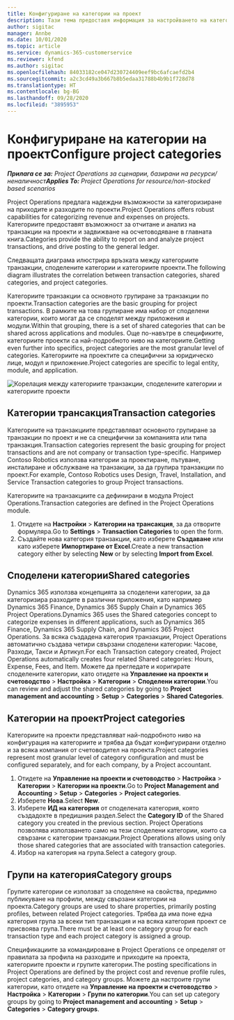 ```yaml
---
title: Конфигуриране на категории на проект
description: Тази тема предоставя информация за настройването на категориите на проект.
author: sigitac
manager: Annbe
ms.date: 10/01/2020
ms.topic: article
ms.service: dynamics-365-customerservice
ms.reviewer: kfend
ms.author: sigitac
ms.openlocfilehash: 84033182ce047d230724409eef9bc6afcaefd2b4
ms.sourcegitcommit: a2c3cd49a3b667b8b5edaa31788b4b9b1f728d78
ms.translationtype: HT
ms.contentlocale: bg-BG
ms.lasthandoff: 09/28/2020
ms.locfileid: "3895953"
---
```

# <a name="configure-project-categories"></a><span data-ttu-id="b126c-103">Конфигуриране на категории на проект</span><span class="sxs-lookup"><span data-stu-id="b126c-103">Configure project categories</span></span>

<span data-ttu-id="b126c-104">_**Прилага се за:** Project Operations за сценарии, базирани на ресурси/неналичност_</span><span class="sxs-lookup"><span data-stu-id="b126c-104">_**Applies To:** Project Operations for resource/non-stocked based scenarios_</span></span>

<span data-ttu-id="b126c-105">Project Operations предлага надеждни възможности за категоризиране на приходите и разходите по проекти.</span><span class="sxs-lookup"><span data-stu-id="b126c-105">Project Operations offers robust capabilities for categorizing revenue and expenses on projects.</span></span> <span data-ttu-id="b126c-106">Категориите предоставят възможност за отчитане и анализ на транзакции на проекти и задвижване на осчетоводяване в главната книга.</span><span class="sxs-lookup"><span data-stu-id="b126c-106">Categories provide the ability to report on and analyze project transactions, and drive posting to the general ledger.</span></span>

<span data-ttu-id="b126c-107">Следващата диаграма илюстрира връзката между категориите транзакции, споделените категории и категориите проекти.</span><span class="sxs-lookup"><span data-stu-id="b126c-107">The following diagram illustrates the correlation between transaction categories, shared categories, and project categories.</span></span> 

<span data-ttu-id="b126c-108">Категориите транзакции са основното групиране за транзакции по проекти.</span><span class="sxs-lookup"><span data-stu-id="b126c-108">Transaction categories are the basic grouping for project transactions.</span></span> <span data-ttu-id="b126c-109">В рамките на това групиране има набор от споделени категории, които могат да се споделят между приложения и модули.</span><span class="sxs-lookup"><span data-stu-id="b126c-109">Within that grouping, there is a set of shared categories that can be shared across applications and modules.</span></span> <span data-ttu-id="b126c-110">Още по-навътре в спецификите, категориите проекти са най-подробното ниво на категориите.</span><span class="sxs-lookup"><span data-stu-id="b126c-110">Getting even further into specifics, project categories are the most granular level of categories.</span></span> <span data-ttu-id="b126c-111">Категориите на проектите са специфични за юридическо лице, модул и приложение.</span><span class="sxs-lookup"><span data-stu-id="b126c-111">Project categories are specific to legal entity, module, and application.</span></span>

![Корелация между категориите транзакции, споделените категории и категориите проекти](media/project-categories.png)

## <a name="transaction-categories"></a><span data-ttu-id="b126c-113">Категории трансакция</span><span class="sxs-lookup"><span data-stu-id="b126c-113">Transaction categories</span></span>

<span data-ttu-id="b126c-114">Категориите на транзакциите представляват основното групиране за транзакции по проект и не са специфични за компанията или типа транзакция.</span><span class="sxs-lookup"><span data-stu-id="b126c-114">Transaction categories represent the basic grouping for project transactions and are not company or transaction type-specific.</span></span> <span data-ttu-id="b126c-115">Например Contoso Robotics използва категории за проектиране, пътуване, инсталиране и обслужване на транзакции, за да групира транзакции по проект.</span><span class="sxs-lookup"><span data-stu-id="b126c-115">For example, Contoso Robotics uses Design, Travel, Installation, and Service Transaction categories to group Project transactions.</span></span>

<span data-ttu-id="b126c-116">Категориите на транзакциите са дефинирани в модула Project Operations.</span><span class="sxs-lookup"><span data-stu-id="b126c-116">Transaction categories are defined in the Project Operations module.</span></span> 
1. <span data-ttu-id="b126c-117">Отидете на **Настройки** \> **Категории на трансакция**, за да отворите формуляра.</span><span class="sxs-lookup"><span data-stu-id="b126c-117">Go to **Settings** \> **Transaction Categories** to open the form.</span></span> 
2. <span data-ttu-id="b126c-118">Създайте нова категория транзакции, като изберете **Създаване** или като изберете **Импортиране от Excel**.</span><span class="sxs-lookup"><span data-stu-id="b126c-118">Create a new transaction category either by selecting **New** or by selecting **Import from Excel**.</span></span>

## <a name="shared-categories"></a><span data-ttu-id="b126c-119">Споделени категории</span><span class="sxs-lookup"><span data-stu-id="b126c-119">Shared categories</span></span>

<span data-ttu-id="b126c-120">Dynamics 365 използва концепцията за споделени категории, за да категоризира разходите в различни приложения, като например Dynamics 365 Finance, Dynamics 365 Supply Chain и Dynamics 365 Project Operations.</span><span class="sxs-lookup"><span data-stu-id="b126c-120">Dynamics 365 uses the Shared categories concept to categorize expenses in different applications, such as Dynamics 365 Finance, Dynamics 365 Supply Chain, and Dynamics 365 Project Operations.</span></span> <span data-ttu-id="b126c-121">За всяка създадена категория транзакции, Project Operations автоматично създава четири свързани споделени категории: Часове, Разходи, Такси и Артикул.</span><span class="sxs-lookup"><span data-stu-id="b126c-121">For each Transaction category created, Project Operations automatically creates four related Shared categories: Hours, Expense, Fees, and Item.</span></span> <span data-ttu-id="b126c-122">Можете да прегледате и коригирате споделените категории, като отидете на **Управление на проекти и счетоводство** \> **Настройка** \> **Категории** \> **Споделени категории**.</span><span class="sxs-lookup"><span data-stu-id="b126c-122">You can review and adjust the shared categories by going to **Project management and accounting** \> **Setup** \> **Categories** \> **Shared Categories**.</span></span>

## <a name="project-categories"></a><span data-ttu-id="b126c-123">Категории на проект</span><span class="sxs-lookup"><span data-stu-id="b126c-123">Project categories</span></span>

<span data-ttu-id="b126c-124">Категориите на проекти представляват най-подробното ниво на конфигурация на категориите и трябва да бъдат конфигурирани отделно и за всяка компания от счетоводител на проекта.</span><span class="sxs-lookup"><span data-stu-id="b126c-124">Project categories represent most granular level of category configuration and must be configured separately, and for each company, by a Project accountant.</span></span>

1. <span data-ttu-id="b126c-125">Отидете на **Управление на проекти и счетоводство** \> **Настройка** \> **Категории** \> **Категории на проекти**.</span><span class="sxs-lookup"><span data-stu-id="b126c-125">Go to **Project Management and Accounting** \> **Setup** \> **Categories** \> **Project categories**.</span></span>
2. <span data-ttu-id="b126c-126">Изберете **Нова**.</span><span class="sxs-lookup"><span data-stu-id="b126c-126">Select **New**.</span></span>
3. <span data-ttu-id="b126c-127">Изберете **ИД на категория** от споделената категория, която създадохте в предишния раздел.</span><span class="sxs-lookup"><span data-stu-id="b126c-127">Select the **Category ID** of the Shared category you created in the previous section.</span></span> <span data-ttu-id="b126c-128">Project Operations позволява използването само на тези споделени категории, които са свързани с категории транзакции.</span><span class="sxs-lookup"><span data-stu-id="b126c-128">Project Operations allows using only those shared categories that are associated with transaction categories.</span></span>
4. <span data-ttu-id="b126c-129">Избор на категория на група.</span><span class="sxs-lookup"><span data-stu-id="b126c-129">Select a category group.</span></span>

## <a name="category-groups"></a><span data-ttu-id="b126c-130">Групи на категория</span><span class="sxs-lookup"><span data-stu-id="b126c-130">Category groups</span></span>

<span data-ttu-id="b126c-131">Групите категории се използват за споделяне на свойства, предимно публикуване на профили, между свързани категории на проекта.</span><span class="sxs-lookup"><span data-stu-id="b126c-131">Category groups are used to share properties, primarily posting profiles, between related Project categories.</span></span> <span data-ttu-id="b126c-132">Трябва да има поне една категория група за всеки тип транзакция и на всяка категория проект се присвоява група.</span><span class="sxs-lookup"><span data-stu-id="b126c-132">There must be at least one category group for each transaction type and each project category is assigned a group.</span></span>

<span data-ttu-id="b126c-133">Спецификациите за командироване в Project Operations се определят от правилата за профила на разходите и приходите на проекта, категориите проекти и групите категории.</span><span class="sxs-lookup"><span data-stu-id="b126c-133">The posting specifications in Project Operations are defined by the project cost and revenue profile rules, project categories, and category groups.</span></span> <span data-ttu-id="b126c-134">Можете да настроите групи категории, като отидете на **Управление на проекти и счетоводство** \> **Настройка** \> **Категории** \> **Групи по категории**.</span><span class="sxs-lookup"><span data-stu-id="b126c-134">You can set up category groups by going to **Project management and accounting** \> **Setup** \> **Categories** \> **Category groups**.</span></span>
